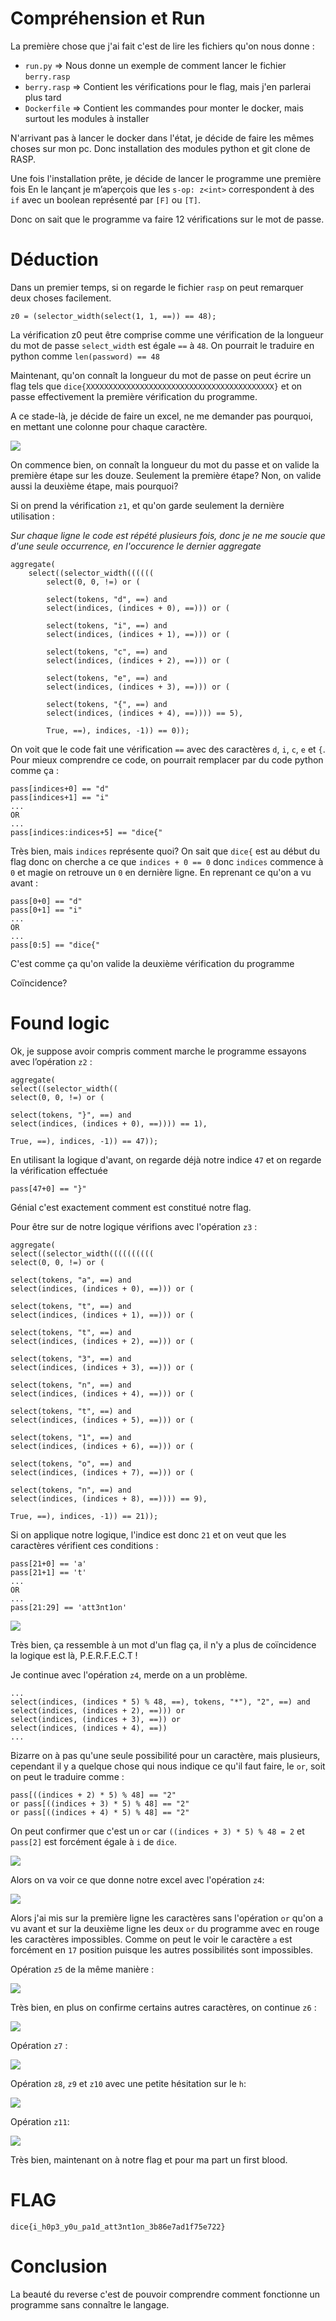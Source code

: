 
# Compréhension et Run

La première chose que j'ai fait c'est de lire les fichiers qu'on nous donne :
- `run.py` => Nous donne un exemple de comment lancer le fichier `berry.rasp`
- `berry.rasp` =>  Contient les vérifications pour le flag, mais j'en parlerai plus tard
- `Dockerfile` => Contient les commandes pour monter le docker, mais surtout les modules à installer

N'arrivant pas à lancer le docker dans l'état, je décide de faire les mêmes choses sur mon pc. Donc installation des modules python et git clone de RASP.

Une fois l'installation prête, je décide de lancer le programme une première fois
En le lançant je m’aperçois que les `s-op: z<int>` correspondent à des `if` avec un boolean représenté par `[F]` ou `[T]`.

Donc on sait que le programme va faire 12 vérifications sur le mot de passe.
  
# Déduction

Dans un premier temps, si on regarde le fichier `rasp` on peut remarquer deux choses facilement.

`z0 = (selector_width(select(1, 1, ==)) == 48);`

La vérification z0 peut être comprise comme une vérification de la longueur du mot de passe `select_width` est égale `==` à `48`. On pourrait le traduire en python comme `len(password) == 48`

Maintenant, qu'on connaît la longueur du mot de passe on peut écrire un flag tels que `dice{XXXXXXXXXXXXXXXXXXXXXXXXXXXXXXXXXXXXXXXXXX}` et on passe effectivement la première vérification du programme.

A ce stade-là, je décide de faire un excel, ne me demander pas pourquoi, en mettant une colonne pour chaque caractère.

![](./images/image0.png)

On commence bien, on connaît la longueur du mot du passe et on valide la première étape sur les douze. Seulement la première étape? Non, on valide aussi la deuxième étape, mais pourquoi?

Si on prend la vérification `z1`, et qu'on garde seulement la dernière utilisation :

*Sur chaque ligne le code est répété plusieurs fois, donc je ne me soucie que d'une seule occurrence, en l'occurence le dernier aggregate*

    aggregate(
		select((selector_width((((((
			select(0, 0, !=) or (
			
			select(tokens, "d", ==) and 
			select(indices, (indices + 0), ==))) or (
			
			select(tokens, "i", ==) and 
			select(indices, (indices + 1), ==))) or (
			
			select(tokens, "c", ==) and 
			select(indices, (indices + 2), ==))) or (
			
			select(tokens, "e", ==) and 
			select(indices, (indices + 3), ==))) or (
			
			select(tokens, "{", ==) and 
			select(indices, (indices + 4), ==)))) == 5),
			
			True, ==), indices, -1)) == 0));

On voit que le code fait une vérification `==` avec des caractères `d`, `i`, `c`, `e` et `{`.
Pour mieux comprendre ce code, on pourrait remplacer par du code python comme ça :

    pass[indices+0] == "d"
    pass[indices+1] == "i"
    ...
    OR
    ...
    pass[indices:indices+5] == "dice{"

Très bien, mais `indices` représente quoi? On sait que `dice{` est au début du flag donc on cherche a ce que `indices + 0 == 0` donc `indices` commence à `0` et magie on retrouve un `0` en dernière ligne. En reprenant ce qu'on a vu avant :

    pass[0+0] == "d"
    pass[0+1] == "i"
    ...
    OR
    ...
    pass[0:5] == "dice{"

C'est comme ça qu'on valide la deuxième vérification du programme 

Coïncidence?

# Found logic

Ok, je suppose avoir compris comment marche le programme essayons avec l’opération `z2` :

    aggregate(
	select((selector_width((
	select(0, 0, !=) or (
	
	select(tokens, "}", ==) and 
	select(indices, (indices + 0), ==)))) == 1),

	True, ==), indices, -1)) == 47));

En utilisant la logique d'avant, on regarde déjà notre indice `47` et on regarde la vérification effectuée

    pass[47+0] == "}"
  
Génial c'est exactement comment est constitué notre flag.

Pour être sur de notre logique vérifions avec l'opération `z3` :

    aggregate(
	select((selector_width((((((((((
	select(0, 0, !=) or (
	
	select(tokens, "a", ==) and 
	select(indices, (indices + 0), ==))) or (
	
	select(tokens, "t", ==) and 
	select(indices, (indices + 1), ==))) or (
	
	select(tokens, "t", ==) and 
	select(indices, (indices + 2), ==))) or (
	
	select(tokens, "3", ==) and 
	select(indices, (indices + 3), ==))) or (
	
	select(tokens, "n", ==) and 
	select(indices, (indices + 4), ==))) or (
	
	select(tokens, "t", ==) and 
	select(indices, (indices + 5), ==))) or (
	
	select(tokens, "1", ==) and 
	select(indices, (indices + 6), ==))) or (
	
	select(tokens, "o", ==) and 
	select(indices, (indices + 7), ==))) or (
	
	select(tokens, "n", ==) and 
	select(indices, (indices + 8), ==)))) == 9),

	True, ==), indices, -1)) == 21));

Si on applique notre logique, l'indice est donc `21` et on veut que les caractères vérifient ces conditions :

    pass[21+0] == 'a'
    pass[21+1] == 't'
    ...
    OR
    ...
    pass[21:29] == 'att3nt1on'

![](./images/image1.png)

Très bien, ça ressemble à un mot d'un flag ça, il n'y a plus de coïncidence la logique est là, P.E.R.F.E.C.T !

Je continue avec l'opération `z4`, merde on a un problème.

	...
    select(indices, (indices * 5) % 48, ==), tokens, "*"), "2", ==) and 
	select(indices, (indices + 2), ==))) or 
	select(indices, (indices + 3), ==)) or 
	select(indices, (indices + 4), ==))
	...

Bizarre on à pas qu'une seule possibilité pour un caractère, mais plusieurs, cependant il y a quelque chose qui nous indique ce qu'il faut faire, le `or`, soit on peut le traduire comme :

    pass[((indices + 2) * 5) % 48] == "2"
    or pass[((indices + 3) * 5) % 48] == "2"
    or pass[((indices + 4) * 5) % 48] == "2"

On peut confirmer que c'est un `or` car `((indices + 3) * 5) % 48 = 2` et `pass[2]` est forcément égale à `i` de `dice`.

![](./images/image2.png)

Alors on va voir ce que donne notre excel avec l'opération `z4`:

![](./images/image3.png)

Alors j'ai mis sur la première ligne les caractères sans l'opération `or` qu'on a vu avant et sur la deuxième ligne les deux `or` du programme avec en rouge les caractères impossibles. Comme on peut le voir le caractère `a` est forcément en `17` position puisque les autres possibilités sont impossibles.

Opération `z5` de la même manière :

![](./images/image4.png)

Très bien, en plus on confirme certains autres caractères, on continue `z6` :

![](./images/image5.png)

Opération `z7` :

![](./images/image6.png)

Opération `z8`, `z9` et `z10` avec une petite hésitation sur le `h`:

![](./images/image7.png)

Opération `z11`:

![](./images/image8.png)

Très bien, maintenant on à notre flag et pour ma part un first blood.

# FLAG

`dice{i_h0p3_y0u_pa1d_att3nt1on_3b86e7ad1f75e722}`

# Conclusion
La beauté du reverse c'est de pouvoir comprendre comment fonctionne un programme sans connaître le langage.
